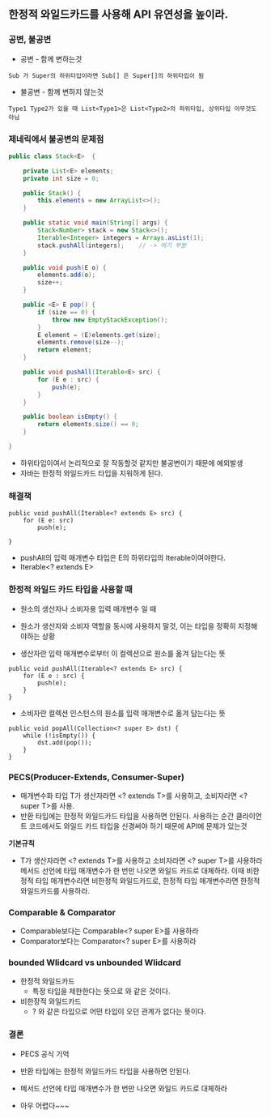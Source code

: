 ## 한정적 와일드카드를 사용해 API 유연성을 높이라.

### 공변, 불공변
* 공변 - 함께 변하는것
```
Sub 가 Super의 하위타입이라면 Sub[] 은 Super[]의 하위타입이 됨
```
* 불공변 - 함께 변하지 않는것
```
Type1 Type2가 있을 때 List<Type1>은 List<Type2>의 하위타입, 상위타입 아무것도 아님
```

### 제네릭에서 불공변의 문제점
```java
public class Stack<E>  {

    private List<E> elements;
    private int size = 0;

    public Stack() {
        this.elements = new ArrayList<>();
    }

    public static void main(String[] args) {
        Stack<Number> stack = new Stack<>();
        Iterable<Integer> integers = Arrays.asList(1);
        stack.pushAll(integers);    // -> 여기 부분
    }

    public void push(E o) {
        elements.add(o);
        size++;
    }

    public <E> E pop() {
        if (size == 0) {
            throw new EmptyStackException();
        }
        E element = (E)elements.get(size);
        elements.remove(size--);
        return element;
    }

    public void pushAll(Iterable<E> src) {
        for (E e : src) {
            push(e);
        }
    }

    public boolean isEmpty() {
        return elements.size() == 0;
    }

}
```
* 하위타입이여서 논리적으로 잘 작동할것 같지만 불공변이기 때문에 예외발생
* 자바는 한정적 와일드카드 타입을 지워하게 된다.

### 해결책
```
public void pushAll(Iterable<? extends E> src) {
    for (E e: src)
        push(e);

}
```
* pushAll의 입력 매개변수 타입은 E의 하위타입의 Iterable이여야한다.
* Iterable<? extends E>


### 한정적 와일드 카드 타입을 사용할 때
* 원소의 생산자나 소비자용 입력 매개변수 일 때
* 원소가 생산자와 소비자 역할을 동시에 사용하지 말것, 이는 타입을 정확히 지정해야하는 상황

* 생산자란 입력 매개변수로부터 이 컬렉션으로 원소를 옮겨 담는다는 뜻
```
public void pushAll(Iterable<? extends E> src) {
	for (E e : src) {
		push(e);
	}
}
```
* 소비자란 컬렉션 인스턴스의 원소를 입력 매개변수로 옮겨 담는다는 뜻
```
public void popAll(Collection<? super E> dst) {
	while (!isEmpty()) {
		dst.add(pop());
	}
}
```

### PECS(Producer-Extends, Consumer-Super)
* 매개변수화 타입 T가 생산자라면 <? extends T>를 사용하고, 소비자라면 <? super T>를 사용.
* 반환 타입에는 한정적 와일드카드 타입을 사용하면 안된다. 사용하는 순간 클라이언트 코드에서도 와일드 카드 타입을 신경써야 하기 때문에 API에 문제가 있는것

**기본규칙**
* T가 생산자라면 <? extends T>를 사용하고 소비자라면 <? super T>를 사용하라
메서드 선언에 타입 매개변수가 한 번만 나오면 와일드 카드로 대체하라.
이때 비한정적 타입 매개변수라면 비한정적 와일드카드로, 한정적 타입 매개변수라면 한정적 와일드카드를 사용하라.

### Comparable & Comparator
* Comparable보다는 Comparable<? super E>를 사용하라
* Comparator보다는 Comparator<? super E>를 사용하라

### bounded Wlidcard vs unbounded Wlidcard
* 한정적 와일드카드
  * 특정 타입을 제한한다는 뜻으로 <T extends Number>와 같은 것이다.
* 비한장적 와일드카드
  * ? 와 같은 타입으로 어떤 타입이 오던 관계가 없다는 뜻이다.

### 결론
* PECS 공식 기억
* 반환 타입에는 한정적 와일드카드 타입을 사용하면 안된다.
* 메서드 선언에 타입 매개변수가 한 번만 나오면 와일드 카드로 대체하라

* 아우 어렵다~~~
